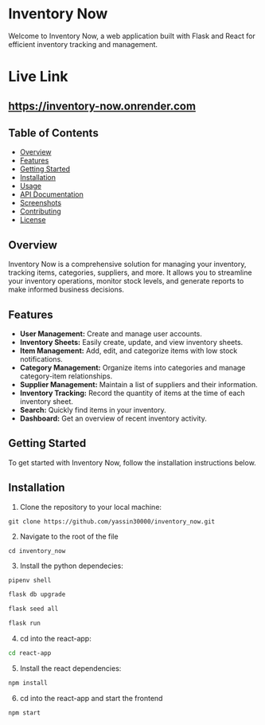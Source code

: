 # Inventory Now

Welcome to Inventory Now, a web application built with Flask and React for efficient inventory tracking and management.

# Live Link
## https://inventory-now.onrender.com

## Table of Contents
- [Overview](#overview)
- [Features](#features)
- [Getting Started](#getting-started)
- [Installation](#installation)
- [Usage](#usage)
- [API Documentation](#api-documentation)
- [Screenshots](#screenshots)
- [Contributing](#contributing)
- [License](#license)

## Overview

Inventory Now is a comprehensive solution for managing your inventory, tracking items, categories, suppliers, and more. It allows you to streamline your inventory operations, monitor stock levels, and generate reports to make informed business decisions.

## Features

- **User Management:** Create and manage user accounts.
- **Inventory Sheets:** Easily create, update, and view inventory sheets.
- **Item Management:** Add, edit, and categorize items with low stock notifications.
- **Category Management:** Organize items into categories and manage category-item relationships.
- **Supplier Management:** Maintain a list of suppliers and their information.
- **Inventory Tracking:** Record the quantity of items at the time of each inventory sheet.
- **Search:** Quickly find items in your inventory.
- **Dashboard:** Get an overview of recent inventory activity.

## Getting Started

To get started with Inventory Now, follow the installation instructions below.

## Installation

1. Clone the repository to your local machine:

  ```shell
  git clone https://github.com/yassin30000/inventory_now.git
  ```

2. Navigate to the root of the file

  ```shell
  cd inventory_now
  ```

3. Install the python dependecies:

  ```bash
  pipenv shell
  ```

  ```bash
  flask db upgrade
  ```

  ```bash
  flask seed all
  ```

  ```bash
  flask run
  ```

4. cd into the react-app:

  ```bash
  cd react-app
  ```

5. Install the react dependencies:

  ```bash
  npm install
  ```

6. cd into the react-app and start the frontend

  ```bash
  npm start
  ```
